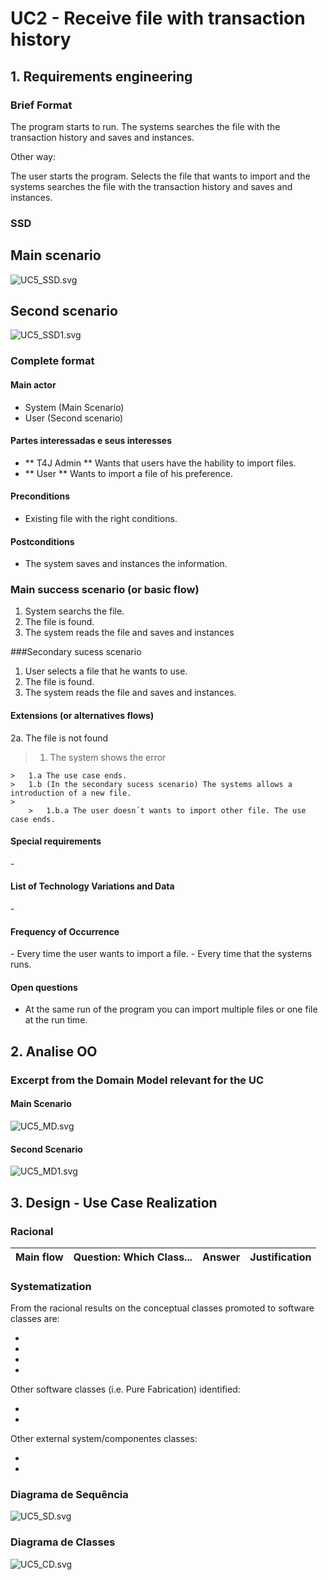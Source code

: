 # UC2 - Receive file with transaction history## 1. Requirements engineering### Brief FormatThe program starts to run. The systems searches the file with the transaction history and saves and instances.Other way:The user starts the program. Selects the file that wants to import and the systems searches the file with the transaction history and saves and instances.### SSD## Main scenario![UC5_SSD.svg](UC5_SSD.svg)## Second scenario![UC5_SSD1.svg](UC5_SSD1.svg)### Complete format#### Main actor* System (Main Scenario)* User (Second scenario)#### Partes interessadas e seus interesses* ** T4J Admin ** Wants that users have the hability to import files.* ** User ** Wants to import a file of his preference. #### Preconditions* Existing file with the right conditions. #### Postconditions* The system saves and instances the information.### Main success scenario (or basic flow)1. System searchs the file. 2. The file is found.3. The system reads the file and saves and instances ###Secondary sucess scenario1. User selects a file that he wants to use.2. The file is found.3. The system reads the file and saves and instances.#### Extensions (or alternatives flows)2a. The file is not found>	1. The system shows the error>	>	1.a The use case ends.		>	1.b (In the secondary sucess scenario) The systems allows a introduction of a new file.	>		>	1.b.a The user doesn´t wants to import other file. The use case ends.#### Special requirements\-#### List of Technology Variations and Data\-#### Frequency of Occurrence\- Every time the user wants to import a file.\- Every time that the systems runs.#### Open questions* At the same run of the program you can import multiple files or one file at the run time.## 2. Analise OO###  Excerpt from the Domain Model relevant for the UC#### Main Scenario![UC5_MD.svg](UC5_MD.svg)#### Second Scenario![UC5_MD1.svg](UC5_MD.svg)## 3. Design - Use Case Realization### Racional| Main flow | Question: Which Class... | Answer  | Justification ||:--------------  |:---------------------- |:----------|:---------------------------- |### Systematization ##From the racional results on the conceptual classes  promoted to software classes are:* * * * Other software classes (i.e. Pure Fabrication) identified:   *  * Other external system/componentes classes: *  * ###	Diagrama de Sequência![UC5_SD.svg](UC5_SD.svg)###	Diagrama de Classes![UC5_CD.svg](UC5_CD.svg)